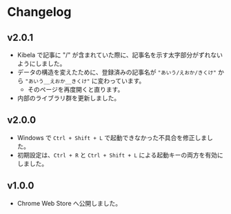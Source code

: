 # Changelog
## v2.0.1

- Kibela で記事に "/" が含まれていた際に、記事名を示す太字部分がずれないようにしました。
- データの構造を変えたために、登録済みの記事名が `"あいう/えおか/きくけ"` から `"あいう__えおか__きくけ"` に変わっています。
  - そのページを再度開くと直ります。
- 内部のライブラリ群を更新しました。

## v2.0.0

- Windows で `Ctrl + Shift + L` で起動できなかった不具合を修正しました。
- 初期設定は、`Ctrl + R` と `Ctrl + Shift + L` による起動キーの両方を有効にしました。

## v1.0.0

- Chrome Web Store へ公開しました。
